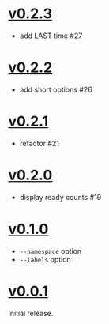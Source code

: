 # [v0.2.3](https://github.com/koudaiii/kubeps/releases/tag/v0.2.3)

- add LAST time #27

# [v0.2.2](https://github.com/koudaiii/kubeps/releases/tag/v0.2.2)

- add short options #26

# [v0.2.1](https://github.com/koudaiii/kubeps/releases/tag/v0.2.1)

- refactor #21

# [v0.2.0](https://github.com/koudaiii/kubeps/releases/tag/v0.2.0)

- display ready counts #19

# [v0.1.0](https://github.com/koudaiii/kubeps/releases/tag/v0.1.0)

- `--namespace` option
- `--labels` option

# [v0.0.1](https://github.com/koudaiii/kubeps/releases/tag/v0.0.1)

Initial release.
